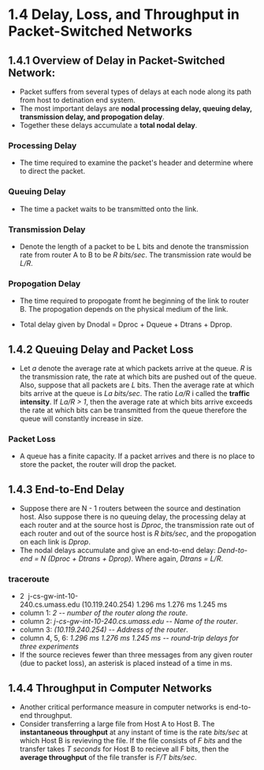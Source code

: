 # 1.4 Delay, Loss, and Throughput in Packet-Switched Networks

## 1.4.1 Overview of Delay in Packet-Switched Network:
- Packet suffers from several types of delays at each node along its path from host to detination end system.
- The most important delays are **nodal processing delay, queuing delay, transmission delay, and propogation delay**.
- Together these delays accumulate a **total nodal delay**. 

### Processing Delay
- The time required to examine the packet's header and determine where to direct the packet.
### Queuing Delay
- The time a packet waits to be transmitted onto the link.
### Transmission Delay
- Denote the length of a packet to be L bits and denote the transmission rate from router A to B to be *R bits/sec*. The transmission rate would be *L/R*.
### Propogation Delay
- The time required to propogate fromt he beginning of the link to router B. The propogation depends on the physical medium of the link.


- Total delay given by Dnodal = Dproc + Dqueue + Dtrans + Dprop.


## 1.4.2 Queuing Delay and Packet Loss
- Let *a* denote the average rate at which packets arrive at the queue. *R* is the transmission rate, the rate at which bits are pushed out of the queue. Also, suppose that all packets are *L* bits. Then the average rate at which bits arrive at the queue is *La bits/sec*. The ratio *La/R* i called the **traffic intensity**. If *La/R > 1*, then the average rate at which bits arrive exceeds the rate at which bits can be transmitted from the queue therefore the queue will constantly increase in size.

### Packet Loss
- A queue has a finite capacity. If a packet arrives and there is no place to store the packet, the router will drop the packet. 

## 1.4.3 End-to-End Delay
- Suppose there are N - 1 routers between the source and destination host. Also suppose there is no queuing delay, the processing delay at each router and at the source host is *Dproc*, the transmission rate out of each router and out of the source host is *R bits/sec*, and the propogation on each link is *Dprop*.
- The nodal delays accumulate and give an end-to-end delay: *Dend-to-end = N (Dproc + Dtrans + Dprop)*. Where again, *Dtrans = L/R*.

### traceroute
- 2  j-cs-gw-int-10-240.cs.umass.edu (10.119.240.254) 1.296 ms 1.276 ms 1.245 ms
- column 1: *2 -- number of the router along the route*.
- column 2: *j-cs-gw-int-10-240.cs.umass.edu -- Name of the router*.
- column 3: *(10.119.240.254) -- Address of the router*.
- column 4, 5, 6: *1.296 ms 1.276 ms 1.245 ms -- round-trip delays for three experiments*
- If the source recieves fewer than three messages from any given router (due to packet loss), an asterisk is placed instead of a time in ms.

## 1.4.4 Throughput in Computer Networks
- Another critical performance measure in computer networks is end-to-end throughput.
- Consider transferring a large file from Host A to Host B. The **instantaneous throughput** at any instant of time is the rate *bits/sec* at which Host B is revieving the file. If the file consists of *F bits* and the transfer takes *T seconds* for Host B to recieve all F bits, then the **average throughput** of the file transfer is *F/T bits/sec*.











